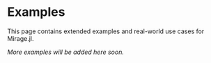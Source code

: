 # Examples

This page contains extended examples and real-world use cases for Mirage.jl.

*More examples will be added here soon.*
